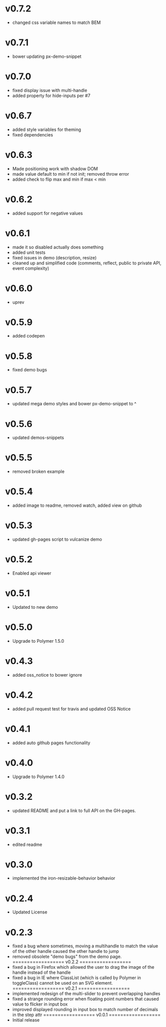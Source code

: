 v0.7.2
==================
* changed css variable names to match BEM

v0.7.1
==================
* bower updating px-demo-snippet

v0.7.0
=================
* fixed display issue with multi-handle
* added property for hide-inputs per #7

v0.6.7
=================
* added style variables for theming
* fixed dependencies

v0.6.3
=================
* Made positioning work with shadow DOM
* made value default to min if not init; removed throw error
* added check to flip max and min if max < min

v0.6.2
=================
* added support for negative values

v0.6.1
=================
* made it so disabled actually does something
* added unit tests
* fixed issues in demo (description, resize)
* cleaned up and simplified code (comments, reflect, public to private API, event complexity)

v0.6.0
=================
* uprev

v0.5.9
=================
* added codepen

v0.5.8
=================
* fixed demo bugs

v0.5.7
=================
* updated mega demo styles and bower px-demo-snippet to ^

v0.5.6
=================
* updated demos-snippets

v0.5.5
=================
* removed broken example

v0.5.4
=================
* added image to readme, removed watch, added view on github

v0.5.3
=================
* updated gh-pages script to vulcanize demo

v0.5.2
=================
* Enabled api viewer

v0.5.1
=================
* Updated to new demo

v0.5.0
=================
* Upgrade to Polymer 1.5.0

v0.4.3
=================
* added oss_notice to bower ignore

v0.4.2
=================
* added pull request test for travis and updated OSS Notice

v0.4.1
=================
* added auto github pages functionality

v0.4.0
=================
* Upgrade to Polymer 1.4.0

v0.3.2
=================
* updated README and put a link to full API on the GH-pages.

v0.3.1
=================
* edited readme

v0.3.0
=================
* implemented the iron-resizable-behavior behavior

v0.2.4
==================
* Updated License

v0.2.3
==================
* fixed a bug where sometimes, moving a multihandle to match the value of the other handle caused the other handle to jump
* removed obsolete "demo bugs" from the demo page.
==================
v0.2.2
==================
* fixed a bug in Firefox which allowed the user to drag the image of the handle instead of the handle
* fixed a bug in IE where ClassList (which is called by Polymer in toggleClass) cannot be used on an SVG element.
==================
v0.2.1
==================
* implemented redesign of the multi-slider to prevent overlapping handles
* fixed a strange rounding error when floating point numbers that caused value to flicker in input box
* improved displayed rounding in input box to match number of decimals in the step attr
==================
v0.0.1
==================
* Initial release
